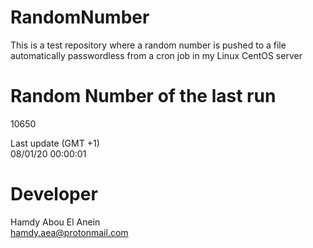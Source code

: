# RandomNumber    
This is a test repository where a random number is pushed to a file automatically passwordless from a cron job in my Linux CentOS server    
# Random Number of the last run   
10650
      
Last update (GMT +1)    
08/01/20 00:00:01
# Developer    
Hamdy Abou El Anein   
hamdy.aea@protonmail.com
